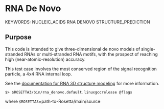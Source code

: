 # RNA De Novo

KEYWORDS: NUCLEIC_ACIDS RNA DENOVO STRUCTURE_PREDICTION

## Purpose

This code is intended to give three-dimensional de novo models of single-stranded RNAs or multi-stranded RNA motifs, with the prospect of reaching high (near-atomic-resolution) accuracy.

This test case involves the most conserved region of the signal recognition particle, a 4x4 RNA internal loop.

See the [documentation for RNA 3D structure modeling](https://www.rosettacommons.org/docs/latest/application_documentation/rna/rna-denovo) for more information. 

```
$> $ROSETTA3/bin/rna_denovo.default.linuxgccrelease @flags
```
where `$ROSETTA3`=path-to-Rosetta/main/source
